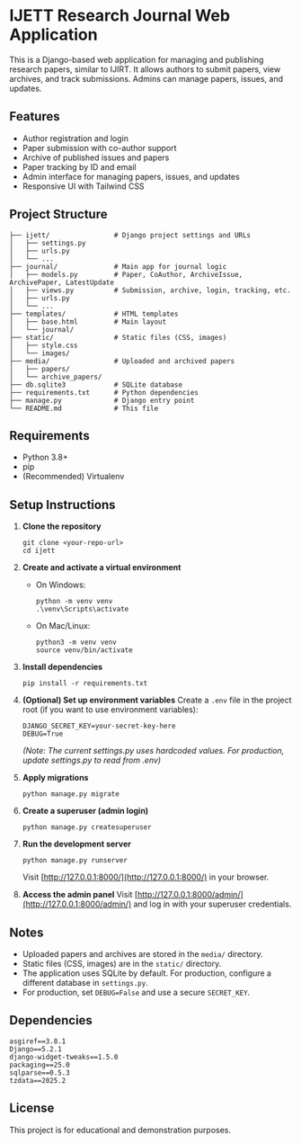# IJETT Research Journal Web Application

This is a Django-based web application for managing and publishing research papers, similar to IJIRT. It allows authors to submit papers, view archives, and track submissions. Admins can manage papers, issues, and updates.

## Features
- Author registration and login
- Paper submission with co-author support
- Archive of published issues and papers
- Paper tracking by ID and email
- Admin interface for managing papers, issues, and updates
- Responsive UI with Tailwind CSS

## Project Structure
```
├── ijett/                # Django project settings and URLs
│   ├── settings.py
│   ├── urls.py
│   └── ...
├── journal/              # Main app for journal logic
│   ├── models.py         # Paper, CoAuthor, ArchiveIssue, ArchivePaper, LatestUpdate
│   ├── views.py          # Submission, archive, login, tracking, etc.
│   ├── urls.py
│   └── ...
├── templates/            # HTML templates
│   ├── base.html         # Main layout
│   └── journal/
├── static/               # Static files (CSS, images)
│   ├── style.css
│   └── images/
├── media/                # Uploaded and archived papers
│   ├── papers/
│   └── archive_papers/
├── db.sqlite3            # SQLite database
├── requirements.txt      # Python dependencies
├── manage.py             # Django entry point
└── README.md             # This file
```

## Requirements
- Python 3.8+
- pip
- (Recommended) Virtualenv

## Setup Instructions

1. **Clone the repository**
   ```
   git clone <your-repo-url>
   cd ijett
   ```

2. **Create and activate a virtual environment**
   - On Windows:
     ```
     python -m venv venv
     .\venv\Scripts\activate
     ```
   - On Mac/Linux:
     ```
     python3 -m venv venv
     source venv/bin/activate
     ```

3. **Install dependencies**
   ```
   pip install -r requirements.txt
   ```

4. **(Optional) Set up environment variables**
   Create a `.env` file in the project root (if you want to use environment variables):
   ```
   DJANGO_SECRET_KEY=your-secret-key-here
   DEBUG=True
   ```
   *(Note: The current settings.py uses hardcoded values. For production, update settings.py to read from .env)*

5. **Apply migrations**
   ```
   python manage.py migrate
   ```

6. **Create a superuser (admin login)**
   ```
   python manage.py createsuperuser
   ```

7. **Run the development server**
   ```
   python manage.py runserver
   ```
   Visit [http://127.0.0.1:8000/](http://127.0.0.1:8000/) in your browser.

8. **Access the admin panel**
   Visit [http://127.0.0.1:8000/admin/](http://127.0.0.1:8000/admin/) and log in with your superuser credentials.

## Notes
- Uploaded papers and archives are stored in the `media/` directory.
- Static files (CSS, images) are in the `static/` directory.
- The application uses SQLite by default. For production, configure a different database in `settings.py`.
- For production, set `DEBUG=False` and use a secure `SECRET_KEY`.

## Dependencies
```
asgiref==3.8.1
Django==5.2.1
django-widget-tweaks==1.5.0
packaging==25.0
sqlparse==0.5.3
tzdata==2025.2
```

## License
This project is for educational and demonstration purposes. 